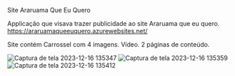 Site Araruama Que Eu Quero

Applicação que visava trazer publicidade ao site Araruama que eu quero. 
https://araruamaqueeuquero.azurewebsites.net/

Site contém Carrossel com 4 imagens.
Vídeo.
2 páginas de conteúdo.

![Captura de tela 2023-12-16 135347](https://github.com/rodrigo-travessa/AraruamaQueEuQuero/assets/90840099/e194b617-c365-45df-be9e-c156e3494ae4)
![Captura de tela 2023-12-16 135359](https://github.com/rodrigo-travessa/AraruamaQueEuQuero/assets/90840099/1d5ed818-2434-4286-9342-51c9a8f08d33)
![Captura de tela 2023-12-16 135412](https://github.com/rodrigo-travessa/AraruamaQueEuQuero/assets/90840099/b8943c62-531c-4012-a123-5d9892ae64e8)
